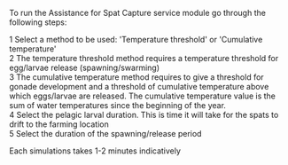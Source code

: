 To run the Assistance for Spat Capture service module go through the following steps:  

1 Select a method to be used: 'Temperature threshold' or 'Cumulative temperature'  
2 The temperature threshold method requires a temperature threshold for egg/larvae release (spawning/swarming)  
3 The cumulative temperature method requires to give a threshold for gonade development and a threshold of cumulative temperature above which eggs/larvae are released. The cumulative temperature value is the sum of water temperatures since the beginning of the year.  
4 Select the pelagic larval duration. This is time it will take for the spats to drift to the farming location  
5 Select the duration of the spawning/release period

Each simulations takes 1-2 minutes indicatively